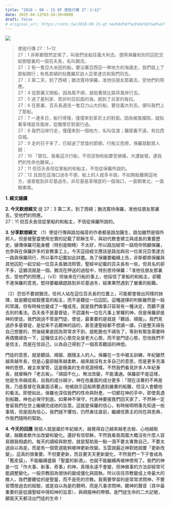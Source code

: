 ```yaml
---
title: "2018 – 08 – 15 QT 使徒行傳 27：1~12"
date: 2025-04-12T03:34:39+0800
draft: false
# original_url: https://cmtc.tw/2018-08-15-qt-%e4%bd%bf%e5%be%92%e8%a1%8c%e5%82%b3-27%ef%bc%9a112
---
```


![](/images/qt.jpg)
> 使徒行傳 27：1\~12  
> 27：1 非斯都既然定規了，叫我們坐船往義大利去，便將保羅和別的囚犯交給御營裏的一個百夫長，名叫猶流。  
> 27：2 有一隻亞大米田的船，要沿著亞西亞一帶地方的海邊走，我們就上了那船開行；有馬其頓的帖撒羅尼迦人亞里達古和我們同去。  
> 27：3 第二天，到了西頓；猶流寬待保羅，准他往朋友那裏去，受他們的照應。  
> 27：4 從那裏又開船，因為風不順，就貼著居比路背風岸行去。  
> 27：5 過了基利家、旁非利亞前面的海，就到了呂家的每拉。  
> 27：6 在那裏，百夫長遇見一隻亞力山大的船，要往義大利去，便叫我們上了那船。  
> 27：7 一連多日，船行得慢，僅僅來到革尼土的對面。因為被風攔阻，就貼著革哩底背風岸，從撒摩尼對面行過。  
> 27：8 我們沿岸行走，僅僅來到一個地方，名叫佳澳；離那裏不遠，有拉西亞城。  
> 27：9 走的日子多了，已經過了禁食的節期，行船又危險，保羅就勸眾人說：  
> 27：10 「眾位，我看這次行船，不但貨物和船要受損傷，大遭破壞，連我們的性命也難保。」  
> 27：11 但百夫長信從掌船的和船主，不信從保羅所說的。  
> 27：12 且因在這海口過冬不便，船上的人就多半說，不如開船離開這地方，或者能到非尼基過冬。非尼基是革哩底的一個海口，一面朝東北，一面朝東南。

**1. 經文誦讀**

**2.  今天默想經文**
徒 27：3 第二天，到了西頓；猶流寬待保羅，准他往朋友那裏去，受他們的照應。  
27：11 但百夫長信從掌船的和船主，不信從保羅所說的。

**3. 分享默想經文**
（1）使徒行傳與路加福音的作者都是路加醫生，路加雖然是個外邦人，但是被聖靈使用忠實的記載了耶穌生平，與初代教會建立與成長的重要歷史。據傳保羅可能身體（特別是眼睛）不太好，所以路加經常一路陪伴照顧保羅，也參與在保羅許多的宣教事工上。今天這段經文應該是路加與另一位弟兄亞里達古一路與保羅同行，所以事件記載如此詳盡。為了保羅要繼續上告，非斯都將保羅與其他囚犯一起交給一位百夫長猶流照管。聖經中記載的百夫長有一些，但具名的卻不多，這猶流就是一個。猶流在押送的過程中，特別恩待保羅：「准他往朋友那裏去，受他們的照應。」（v3）但後來在行船的事上，他採信了掌船的和船主，卻聽不進保羅的意見，堅持要繼續趕路到非尼基過冬，結果果然遇到了嚴重的船難。

（2）恐怕不要說猶流，任何人站在這位百夫長的位置上，可能都會做出同樣的抉擇，就是聽從經驗豐富的船主，而不是聽從一位囚犯。這種選擇的判斷雖然是一般的常識，但有時候也變成了一種成見，就是我們做事只容易有一種決定，而聽不進去別的看法。百夫長不是基督徒，不認識有一位在凡事上掌權的神，但是保羅卻是神的使徒。我們說過不管是門徒、使徒，最重要的是就是「聽話、順服」。我們見過許多基督徒，是從來不去聽神的話的，甚至連聖經都不想讀一讀，只是整天禱告自己想要的，然後結果是因為常常求不到，就乾脆也不禱告了，等到有緊急需要時再偶爾禱告一下，這種信主的心態完全是老大心態，而不是門徒心態，恐怕我們不是信主，而是在信自己，以為自己得到了一個乖乖聽話的神燈。

門徒的意思，就是聽話、順服、跟隨主人的人。保羅在一生中被主訓練，年紀雖然越來越年長，但是心靈卻越來越柔軟，越來越沒有太多自己的意思，而是更多充滿神的思想，被主來掌管，這是極美的生命見證榜樣。不然我們看見許多人年紀漸長，就被稱作「老古板」、「頑固不化」、無法改變，不能溝通。保羅卻不是這樣，他是生命越成長，自我的成分越少，神在他裏面的成分更多：「現在活著的不再是我，乃是基督在我裏面活著」。他被啟示這船將要遇到嚴重的船難，但沒人會聽他的看法。即使如此，保羅也深信我們的性命與財產，一切都在神的手中，即使真遇到船難，神也必保守到底。如果神不保守，代表神要接我們回天家了，不然神一定會留我們在世上繼續完成祂的旨意。這就是保羅的信心，有時候明明事先知道一些事情，但是因為信心，我們就不懼怕，仍然勇往直前，繼續信靠主的同在與恩典，作我們隨時的幫助。

**4. 今天的回應**
我個人就是屬於年紀越大，越覺得自己越來越老古板、心地越剛硬，越難柔軟作出改變和變化。還好有信耶穌，不然我看我周圍大概沒有什麼人容易跟我相處的。每天的讀經與默想，就是幫助我一點一滴不要太專靠自己，不要太過自以為是，而是有一個管道能夠被神更新改變。玉雲說最近神對她說要「更新改變」，這真的很重要。不但要更新，而且要天天更新變化，不然我們一下子會成為「舊皮袋」，不能繼續盛裝「聖靈的新酒」，也就不能繼續再被神使用了。我們的神是一位「作大事、新事、奇事」的神，真理永遠不會變，但神做事的方法卻經常可能調整變化。一般宗教因為很快的變成僵化與固執，所以往往宗教變成上帝最大的敵人，我們要聽從的是聖靈，而不是死的宗教。我需要學習的是常常求問神，不要習慣按過去的經驗，或是自以為是的聰明，而是凡事求問神。聽神的聲音（其中最重要的是從讀聖經中得知神的旨意），與順服神的帶領，是門徒生命的二大記號，願我天天都活出門徒的生命！
